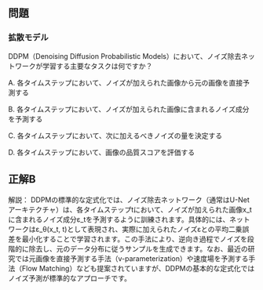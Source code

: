 ## 問題
### 拡散モデル
DDPM（Denoising Diffusion Probabilistic Models）において、ノイズ除去ネットワークが学習する主要なタスクは何ですか？

A. 各タイムステップにおいて、ノイズが加えられた画像から元の画像を直接予測する

B. 各タイムステップにおいて、ノイズが加えられた画像に含まれるノイズ成分を予測する

C. 各タイムステップにおいて、次に加えるべきノイズの量を決定する

D. 各タイムステップにおいて、画像の品質スコアを評価する

## 正解B

解説：
DDPMの標準的な定式化では、ノイズ除去ネットワーク（通常はU-Netアーキテクチャ）は、各タイムステップtにおいて、ノイズが加えられた画像x_tに含まれるノイズ成分ε_tを予測するように訓練されます。具体的には、ネットワークはε_θ(x_t, t)として表現され、実際に加えられたノイズεとの平均二乗誤差を最小化することで学習されます。この手法により、逆向き過程でノイズを段階的に除去し、元のデータ分布に従うサンプルを生成できます。なお、最近の研究では元画像を直接予測する手法（v-parameterization）や速度場を予測する手法（Flow Matching）なども提案されていますが、DDPMの基本的な定式化ではノイズ予測が標準的なアプローチです。 